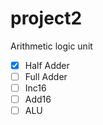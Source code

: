 # project2
Arithmetic logic unit


- [x] Half Adder
- [ ] Full Adder
- [ ] Inc16
- [ ] Add16
- [ ] ALU